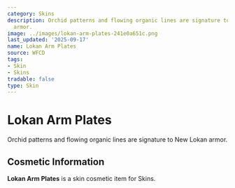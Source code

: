 ```yaml
---
category: Skins
description: Orchid patterns and flowing organic lines are signature to New Lokan
  armor.
image: ../images/lokan-arm-plates-241e0a651c.png
last_updated: '2025-09-17'
name: Lokan Arm Plates
source: WFCD
tags:
- Skin
- Skins
tradable: false
type: Skin
---
```


# Lokan Arm Plates

Orchid patterns and flowing organic lines are signature to New Lokan armor.

## Cosmetic Information

**Lokan Arm Plates** is a skin cosmetic item for Skins.


